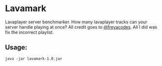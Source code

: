 # Lavamark
Lavaplayer server benchmarker. How many lavaplayer tracks can your server handle playing at once?
All credit goes to [@freyacodes](https://github.com/freyacodes). All I did was fix the incorrect playlist.
## Usage:
```
java -jar lavamark-1.0.jar
```
